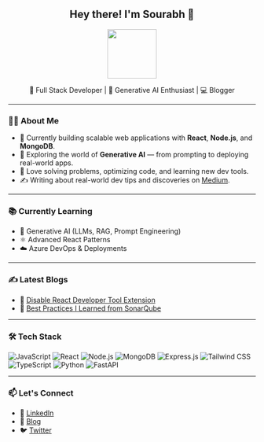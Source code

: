 <h2 align="center">Hey there! I'm Sourabh 👋</h2>

<p align="center">
  <img src="https://media.giphy.com/media/OpBA2nKQog7LENz8Of/giphy.gif" width="100" />
</p>

<p align="center">
  🚀 Full Stack Developer | 🧠 Generative AI Enthusiast | 💻 Blogger <br/>
</p>

---

### 👨‍💻 About Me

- 🔭 Currently building scalable web applications with **React**, **Node.js**, and **MongoDB**.
- 🌱 Exploring the world of **Generative AI** — from prompting to deploying real-world apps.
- 🧩 Love solving problems, optimizing code, and learning new dev tools.
- ✍️ Writing about real-world dev tips and discoveries on [Medium](https://medium.com/@sourabhgrover29).

---

### 📚 Currently Learning
- 🧠 Generative AI (LLMs, RAG, Prompt Engineering)
- ⚛️ Advanced React Patterns
- ☁️ Azure DevOps & Deployments

---

### ✍️ Latest Blogs

- 🧩 [Disable React Developer Tool Extension](https://medium.com/@sourabhgrover29/disable-react-developer-tool-extension-fda00435bcae)
- 🧹 [Best Practices I Learned from SonarQube](https://medium.com/@sourabhgrover29/best-practise-i-learned-from-sonarqube-47a0bf2da638)

---

### 🛠️ Tech Stack

![JavaScript](https://img.shields.io/badge/-JavaScript-black?style=flat-square&logo=javascript)
![React](https://img.shields.io/badge/-React-black?style=flat-square&logo=react)
![Node.js](https://img.shields.io/badge/-Node.js-black?style=flat-square&logo=node.js)
![MongoDB](https://img.shields.io/badge/-MongoDB-black?style=flat-square&logo=mongodb)
![Express.js](https://img.shields.io/badge/-Express.js-black?style=flat-square&logo=express)
![Tailwind CSS](https://img.shields.io/badge/-Tailwind_CSS-black?style=flat-square&logo=tailwind-css)
![TypeScript](https://img.shields.io/badge/-TypeScript-black?style=flat-square&logo=typescript)
![Python](https://img.shields.io/badge/-Python-black?style=flat-square&logo=python)
![FastAPI](https://img.shields.io/badge/-FastAPI-black?style=flat-square&logo=fastapi&logoColor=009688)

---


### 📫 Let's Connect

- 💼 [LinkedIn](https://www.linkedin.com/in/sourabhgrover29/)
- 📝 [Blog](https://medium.com/@sourabhgrover29)
- 🐦 [Twitter](https://x.com/groversourabh)
